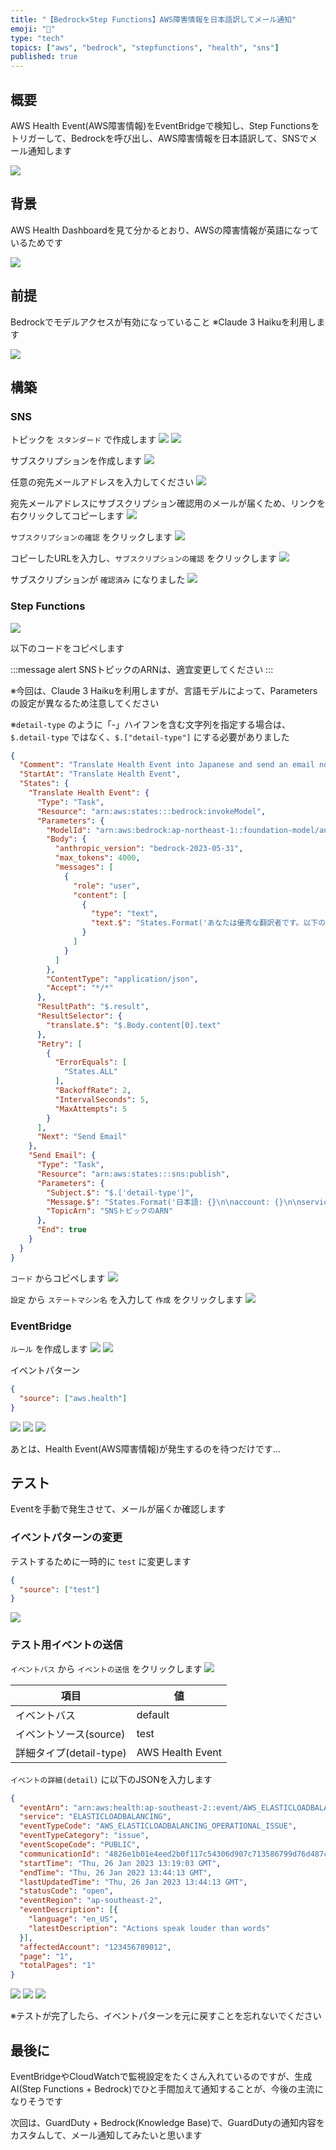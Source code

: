 ```yaml
---
title: "【Bedrock×Step Functions】AWS障害情報を日本語訳してメール通知"
emoji: "🦔"
type: "tech"
topics: ["aws", "bedrock", "stepfunctions", "health", "sns"]
published: true
---
```


## 概要

AWS Health Event(AWS障害情報)をEventBridgeで検知し、Step Functionsをトリガーして、Bedrockを呼び出し、AWS障害情報を日本語訳して、SNSでメール通知します

![](/images/20241117_aws-bedrock-stepfunctions/2.png)

## 背景

AWS Health Dashboardを見て分かるとおり、AWSの障害情報が英語になっているためです

![](/images/20241117_aws-bedrock-stepfunctions/1.png)

## 前提

Bedrockでモデルアクセスが有効になっていること
※Claude 3 Haikuを利用します

![](/images/20241117_aws-bedrock-stepfunctions/3.png)

## 構築

### SNS

トピックを `スタンダード` で作成します
![](/images/20241117_aws-bedrock-stepfunctions/4.png)
![](/images/20241117_aws-bedrock-stepfunctions/5.png)

サブスクリプションを作成します
![](/images/20241117_aws-bedrock-stepfunctions/6.png)

任意の宛先メールアドレスを入力してください
![](/images/20241117_aws-bedrock-stepfunctions/7.png)

宛先メールアドレスにサブスクリプション確認用のメールが届くため、リンクを右クリックしてコピーします
![](/images/20241117_aws-bedrock-stepfunctions/8.png)

`サブスクリプションの確認` をクリックします
![](/images/20241117_aws-bedrock-stepfunctions/9001.png)

コピーしたURLを入力し、`サブスクリプションの確認` をクリックします
![](/images/20241117_aws-bedrock-stepfunctions/10.png)

サブスクリプションが `確認済み` になりました
![](/images/20241117_aws-bedrock-stepfunctions/11001.png)

### Step Functions

![](/images/20241117_aws-bedrock-stepfunctions/12.png)

以下のコードをコピペします

:::message alert
SNSトピックのARNは、適宜変更してください
:::

※今回は、Claude 3 Haikuを利用しますが、言語モデルによって、Parametersの設定が異なるため注意してください

※`detail-type` のように「-」ハイフンを含む文字列を指定する場合は、`$.detail-type` ではなく、`$.["detail-type"]` にする必要がありました

```json
{
  "Comment": "Translate Health Event into Japanese and send an email notification.",
  "StartAt": "Translate Health Event",
  "States": {
    "Translate Health Event": {
      "Type": "Task",
      "Resource": "arn:aws:states:::bedrock:invokeModel",
      "Parameters": {
        "ModelId": "arn:aws:bedrock:ap-northeast-1::foundation-model/anthropic.claude-3-haiku-20240307-v1:0",
        "Body": {
          "anthropic_version": "bedrock-2023-05-31",
          "max_tokens": 4000,
          "messages": [
            {
              "role": "user",
              "content": [
                {
                  "type": "text",
                  "text.$": "States.Format('あなたは優秀な翻訳者です。以下の英語の文章を適切な日本語に翻訳してください。日本語訳した内容のみ出力してください。\n\n英語:{}\n\n日本語:', $.detail.eventDescription[*].latestDescription)"
                }
              ]
            }
          ]
        },
        "ContentType": "application/json",
        "Accept": "*/*"
      },
      "ResultPath": "$.result",
      "ResultSelector": {
        "translate.$": "$.Body.content[0].text"
      },
      "Retry": [
        {
          "ErrorEquals": [
            "States.ALL"
          ],
          "BackoffRate": 2,
          "IntervalSeconds": 5,
          "MaxAttempts": 5
        }
      ],
      "Next": "Send Email"
    },
    "Send Email": {
      "Type": "Task",
      "Resource": "arn:aws:states:::sns:publish",
      "Parameters": {
        "Subject.$": "$.['detail-type']",
        "Message.$": "States.Format('日本語: {}\n\naccount: {}\n\nservice: {}\n\ntime: {}\n\nregion: {}\n\nresources: {}\n\neventScopeCode: {}\n\n英語: {}', $.result.translate, $.account, $.detail.service, $.time, $.region, $.resources, $.detail.eventScopeCode, $.detail.eventDescription[*].latestDescription)",
        "TopicArn": "SNSトピックのARN"
      },
      "End": true
    }
  }
}
```

`コード` からコピペします
![](/images/20241117_aws-bedrock-stepfunctions/13.png)

`設定` から `ステートマシン名` を入力して `作成` をクリックします
![](/images/20241117_aws-bedrock-stepfunctions/14.png)

### EventBridge

`ルール` を作成します
![](/images/20241117_aws-bedrock-stepfunctions/15.png)
![](/images/20241117_aws-bedrock-stepfunctions/16.png)

イベントパターン

```json
{
  "source": ["aws.health"]
}
```

![](/images/20241117_aws-bedrock-stepfunctions/17.png)
![](/images/20241117_aws-bedrock-stepfunctions/18.png)
![](/images/20241117_aws-bedrock-stepfunctions/19.png)

あとは、Health Event(AWS障害情報)が発生するのを待つだけです…

## テスト

Eventを手動で発生させて、メールが届くか確認します

### イベントパターンの変更

テストするために一時的に `test` に変更します

```json
{
  "source": ["test"]
}
```

![](/images/20241117_aws-bedrock-stepfunctions/20.png)

### テスト用イベントの送信

`イベントバス` から `イベントの送信` をクリックします
![](/images/20241117_aws-bedrock-stepfunctions/21.png)

| 項目                    | 値               |
| ----------------------- | ---------------- |
| イベントバス            | default          |
| イベントソース(source)  | test             |
| 詳細タイプ(detail-type) | AWS Health Event |

`イベントの詳細(detail)` に以下のJSONを入力します

```json
{
  "eventArn": "arn:aws:health:ap-southeast-2::event/AWS_ELASTICLOADBALANCING_API_ISSUE_90353408594353980",
  "service": "ELASTICLOADBALANCING",
  "eventTypeCode": "AWS_ELASTICLOADBALANCING_OPERATIONAL_ISSUE",
  "eventTypeCategory": "issue",
  "eventScopeCode": "PUBLIC",
  "communicationId": "4826e1b01e4eed2b0f117c54306d907c713586799d76d487c9132a40149ac107-1",
  "startTime": "Thu, 26 Jan 2023 13:19:03 GMT",
  "endTime": "Thu, 26 Jan 2023 13:44:13 GMT",
  "lastUpdatedTime": "Thu, 26 Jan 2023 13:44:13 GMT",
  "statusCode": "open",
  "eventRegion": "ap-southeast-2",
  "eventDescription": [{
    "language": "en_US",
    "latestDescription": "Actions speak louder than words"
  }],
  "affectedAccount": "123456789012",
  "page": "1",
  "totalPages": "1"
}
```

![](/images/20241117_aws-bedrock-stepfunctions/22.png)
![](/images/20241117_aws-bedrock-stepfunctions/23.png)
![](/images/20241117_aws-bedrock-stepfunctions/24.png)

※テストが完了したら、イベントパターンを元に戻すことを忘れないでください

## 最後に

EventBridgeやCloudWatchで監視設定をたくさん入れているのですが、生成AI(Step Functions + Bedrock)でひと手間加えて通知することが、今後の主流になりそうです

次回は、GuardDuty + Bedrock(Knowledge Base)で、GuardDutyの通知内容をカスタムして、メール通知してみたいと思います
